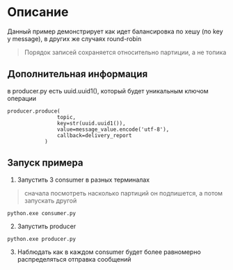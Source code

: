 # Описание
Данный пример демонстрирует как идет балансировка по хешу (по key у message), в других же случаях round-robin
> Порядок записей сохраняется относительно партиции, а не топика
## Дополнительная информация
в producer.py есть uuid.uuid1(), который будет уникальным ключом операции
```shell
producer.produce(
                topic,
                key=str(uuid.uuid1()),
                value=message_value.encode('utf-8'),
                callback=delivery_report
            )
```
## Запуск примера
1. Запустить 3 consumer в разных терминалах 
> сначала посмотреть насколько партиций он подпишется, а потом запускать другой
```shell
python.exe consumer.py
```
2. Запустить producer
```shell
python.exe producer.py
```
3. Наблюдать как в каждом consumer будет более равномерно распределяться отправка сообщений